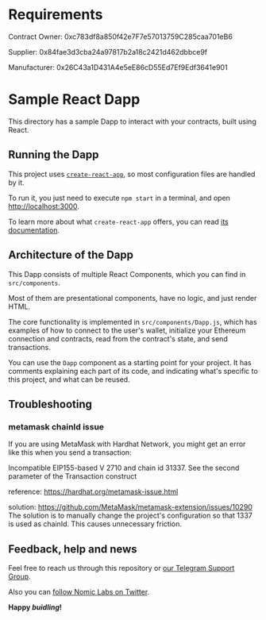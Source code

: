 # Requirements

Contract Owner:
0xc783df8a850f42e7F7e57013759C285caa701eB6

Supplier:
0x84fae3d3cba24a97817b2a18c2421d462dbbce9f

Manufacturer:
0x26C43a1D431A4e5eE86cD55Ed7Ef9Edf3641e901


# Sample React Dapp

This directory has a sample Dapp to interact with your contracts, built using
React.

## Running the Dapp

This project uses [`create-react-app`](https://create-react-app.dev/), so most
configuration files are handled by it.

To run it, you just need to execute `npm start` in a terminal, and open
[http://localhost:3000](http://localhost:3000).

To learn more about what `create-react-app` offers, you can read
[its documentation](https://create-react-app.dev/docs/getting-started).

## Architecture of the Dapp

This Dapp consists of multiple React Components, which you can find in
`src/components`.

Most of them are presentational components, have no logic, and just render HTML.

The core functionality is implemented in `src/components/Dapp.js`, which has
examples of how to connect to the user's wallet, initialize your Ethereum
connection and contracts, read from the contract's state, and send transactions.

You can use the `Dapp` component as a starting point for your project. It has
comments explaining each part of its code, and indicating what's specific to
this project, and what can be reused.

## Troubleshooting

### metamask chainId issue
If you are using MetaMask with Hardhat Network, you might get an error like this when you send a transaction:

Incompatible EIP155-based V 2710 and chain id 31337. See the second parameter of the Transaction construct

reference:
https://hardhat.org/metamask-issue.html

solution:
https://github.com/MetaMask/metamask-extension/issues/10290
The solution is to manually change the project's configuration so that 1337 is used as chainId. This causes unnecessary friction.


## Feedback, help and news

Feel free to reach us through this repository or
[our Telegram Support Group](https://t.me/BuidlerSupport).

Also you can [follow Nomic Labs on Twitter](https://twitter.com/nomiclabs).

**Happy _buidling_!**
